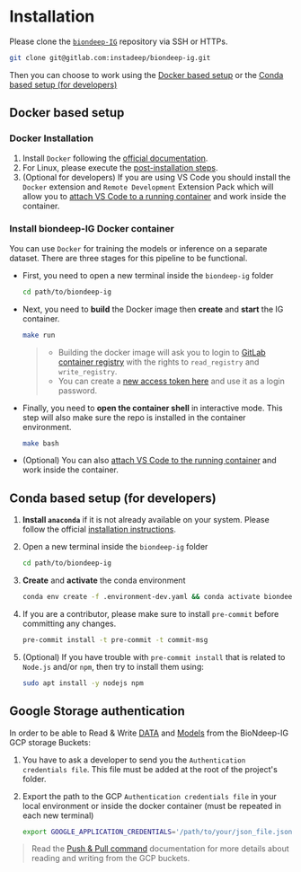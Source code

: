 # Installation

Please clone the [`biondeep-IG`](https://gitlab.com/instadeep/biondeep-ig) repository via SSH or HTTPs.

```bash
git clone git@gitlab.com:instadeep/biondeep-ig.git
```

Then you can choose to work using the [Docker based setup](#docker-based-setup) or the [Conda based setup (for developers)](#conda-based-setup-for-developers)

## Docker based setup

### Docker Installation

1. Install `Docker` following the [official documentation](https://docs.docker.com/get-docker/).
2. For Linux, please execute the
   [post-installation steps](https://docs.docker.com/engine/install/linux-postinstall/).
3. (Optional for developers) If you are using VS Code you should install the `Docker` extension and `Remote Development` Extension Pack which will allow you to [attach VS Code to a running container](https://code.visualstudio.com/docs/devcontainers/attach-container) and work inside the container.

### Install biondeep-IG Docker container

You can use `Docker` for training the models or inference on a separate dataset. There are three
stages for this pipeline to be functional.

* First, you need to open a new terminal inside the `biondeep-ig` folder

    ```bash
    cd path/to/biondeep-ig
    ```

* Next, you need to __build__ the Docker image then __create__ and __start__ the IG container.

    ```bash
    make run
    ```

    >* Building the docker image will ask you to login to [GitLab container registry](https://gitlab.com/instadeep/biondeep-ig/container_registry/) with the rights to `read_registry` and `write_registry`.
    >* You can create a [new access token here](https://gitlab.com/instadeep/biondeep-ig/-/settings/access_tokens) and use it as a login password.

* Finally, you need to __open the container shell__ in interactive mode. This step will also make sure the repo is installed in the container environment.

    ```bash
    make bash
    ```

* (Optional) You can also [attach VS Code to the running container](https://code.visualstudio.com/docs/devcontainers/attach-container) and work inside the container.

## Conda based setup (for developers)

1. __Install `anaconda`__ if it is not already available on your system. Please follow the official
[installation instructions](https://docs.anaconda.com/free/anaconda/install/).

2. Open a new terminal inside the `biondeep-ig` folder

      ```bash
      cd path/to/biondeep-ig
      ```

3. __Create__ and __activate__ the conda environment

      ```bash
      conda env create -f .environment-dev.yaml && conda activate biondeep_ig
      ```

4. If you are a contributor, please make sure to install `pre-commit` before committing any changes.

      ```bash
      pre-commit install -t pre-commit -t commit-msg
      ```

5. (Optional) If you have trouble with `pre-commit install` that is related to `Node.js` and/or `npm`, then try to install them using:

      ```bash
      sudo apt install -y nodejs npm
      ```

## Google Storage authentication

In order to be able to Read & Write [DATA](https://console.cloud.google.com/storage/browser/biondeep-data/IG/data) and [Models](https://console.cloud.google.com/storage/browser/biondeep-data/IG/experiments) from the BioNdeep-IG GCP storage Buckets:

1. You have to ask a developer to send you the `Authentication credentials file`. This file must be added at the root of the project's folder.

2. Export the path to the GCP `Authentication credentials file` in your local environment or inside the docker container (must be repeated in each new terminal)

      ```bash
      export GOOGLE_APPLICATION_CREDENTIALS='/path/to/your/json_file.json'
      ```

>Read the [Push & Pull command](push_pull.md) documentation for more details about reading and writing from the GCP buckets.
